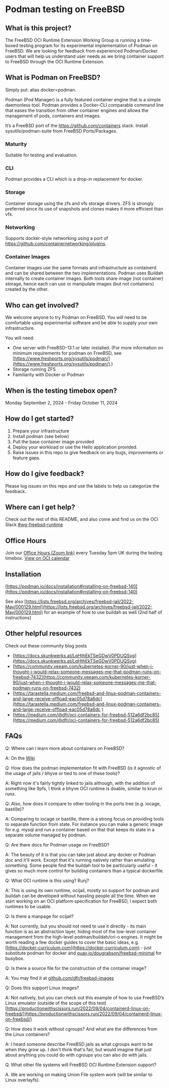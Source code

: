 # Podman testing on FreeBSD

## What is this project? 
The FreeBSD OCI Runtime Extension Working Group is running a time-boxed testing program for its experimental implementation of Podman on FreeBSD. We are looking for feedback from experienced Podman/Docker users that will help us understand user needs as we bring container support to FreeBSD through the OCI Runtime Extension.

## What is Podman on FreeBSD?
Simply put:
alias docker=podman.

Podman (Pod Manager) is a fully featured container engine that is a simple daemonless tool.  Podman provides a Docker-CLI comparable command line that eases the transition from other container engines and allows the management of pods, containers and images.

It’s a FreeBSD port of the https://github.com/containers stack. Install sysutils/podman-suite from FreeBSD Ports/Packages.

### Maturity
Suitable for testing and evaluation.

### CLI
Podman provides a CLI which is a drop-in replacement for docker.

### Storage
Container storage using the zfs and vfs storage drivers. ZFS is strongly preferred since its use of snapshots and clones makes it more efficient than vfs.

### Networking 
Supports docker-style networking using a port of https://github.com/containernetworking/plugins.

### Container Images
Container images use the same formats and infrastructure as containerd and can be shared between the two implementations. Podman uses Buildah internally to create container images.  Both tools share image (not container) storage, hence each can use or manipulate images (but not containers) created by the other.

## Who can get involved?
We welcome anyone to try Podman on FreeBSD. You will need to be comfortable using experimental software and be able to supply your own infrastructure.

You will need: 
- One server with FreeBSD-13.1 or later installed. (For more information on minimum requirements for podman on FreeBSD, see [https://www.freshports.org/sysutils/podman/](https://www.freshports.org/sysutils/podman/).)
- Storage running ZFS
- Familiarity with Docker or Podman

## When is the testing timebox open?
Monday September 2, 2024 - Friday October 11, 2024 

## How do I get started?
1) Prepare your infrastructure
2) Install podman (see below)
3) Pull the base container image provided
4) Deploy your workload or use the Hello application provided.
5) Raise issues in this repo to give feedback on any bugs, improvements or feature gaps.

## How do I give feedback?
Please log issues on this repo and use the labels to help us categorize the feedback. 

## Where can I get help?
Check out the rest of this README, and also come and find us on the OCI Slack [#wg-freebsd-runtime](https://opencontainers.slack.com/archives/C06HF6D0GBV)

## Office Hours
Join our [Office Hours (Zoom link)]() every Tuesday 5pm UK during the testing timebox. [View on OCI calendar](https://calendar.google.com/calendar/b/2/r?cid=bGludXhmb3VuZGF0aW9uLm9yZ19pMHNhZG8waTM3ZWtuYXI1MXZzdThtZDVoZ0Bncm91cC5jYWxlbmRhci5nb29nbGUuY29t)

## Installation
[https://podman.io/docs/installation#installing-on-freebsd-140](https://podman.io/docs/installation#installing-on-freebsd-140)

See also [https://lists.freebsd.org/archives/freebsd-jail/2022-May/000129.html](https://lists.freebsd.org/archives/freebsd-jail/2022-May/000129.html) for an example of how to use buildah as well (2nd half of instructions)

## Other helpful resources
Check out these community blog posts 
- [https://docs.skunkwerks.at/LqHthEkTSeGDwV0PDUQSyg](https://docs.skunkwerks.at/LqHthEkTSeGDwV0PDUQSyg)
- [https://community.veeam.com/kubernetes-korner-90/just-when-i-thought-i-would-relax-someone-messages-me-that-podman-runs-on-freebsd-7432](https://community.veeam.com/kubernetes-korner-90/just-when-i-thought-i-would-relax-someone-messages-me-that-podman-runs-on-freebsd-7432)
- [https://tarastella.medium.com/freebsd-and-linux-podman-containers-and-large-receive-offload-eac05d78a6dc](https://tarastella.medium.com/freebsd-and-linux-podman-containers-and-large-receive-offload-eac05d78a6dc ) 
- [https://medium.com/@dfr/oci-containers-for-freebsd-512a6df2bc85](https://medium.com/@dfr/oci-containers-for-freebsd-512a6df2bc85)


## FAQs

Q: Where can I learn more about containers on FreeBSD? 

A: On the [Wiki](https://wiki.freebsd.org/Containers)

Q: How does the podman implementation fit with FreeBSD (is it agnostic of the usage of jails / bhyve or tied to one of these tools)?

A: Right now it's fairly tightly linked to jails although, with the addition of something like 9pfs, I think a bhyve OCI runtime is doable, similar to krun or runx.

Q: Also, how does it compare to other tooling in the ports tree (e.g. iocage, bastille)?

A: Comparing to iocage or bastille, there is a strong focus on providing tools to separate function from state. For instance you can make a generic image for e.g. mysql and run a container based on that that keeps its state in a separate volume managed by podman. 

Q: Are there docs for Podman usage on FreeBSD?

A: The beauty of it is that you can take just about any docker or Podman doc and it'll work. Except that it's running natively rather than emulating something. Some people find the buildah tool to be particularly useful - it gives so much more control for building containers than a typical dockerfile.

Q: What OCI runtime is this using? Runj?

A: This is using its own runtime, ocijail, mostly so support for podman and buildah can be developed without hassling people all the time. When we start working on an OCI platform specification for FreeBSD, I expect both runtimes to be usable.

Q: Is there a manpage for ocijail?

A: Not currently, but you should not need to use it directly - its main function is as an abstraction layer, hiding most of the low-level container management from the high-level podman/buildah/cri-o engines.
It might be worth reading a few docker guides to cover the basic  ideas, e.g. [https://docker-curriculum.com](https://docker-curriculum.com)  - just substitute podman for docker and [quay.io/dougrabson/freebsd-minimal](quay.io/dougrabson/freebsd-minimal) for busybox.

Q: Is there a source file for the construction of the container image?

A: You may find it at [github.com/dfr/freebsd-images](github.com/dfr/freebsd-images) 

Q: Does this support Linux images?

A: Not natively, but you can check out this example of how to use FreeBSD’s Linux emulator (outside of the scope of this test) [https://productionwithscissors.run/2022/09/04/containerd-linux-on-freebsd/](https://productionwithscissors.run/2022/09/04/containerd-linux-on-freebsd/) 

Q: How does it work without cgroups? And what are the differences from the Linux containers?

A: I heard someone describe FreeBSD jails as what cgroups want to be when they grow up. I don't think that's fair, but would imagine that just about anything you could do with cgroups you can also do with jails.

Q. What other file systems will FreeBSD OCI Runtime Extension support?

A. We are working on making Union File system work (will be similar to Linux overlayfs).



